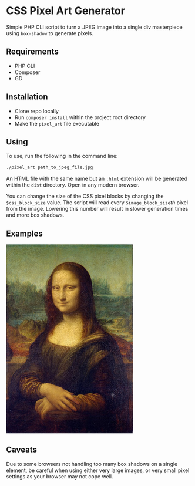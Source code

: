 # CSS Pixel Art Generator

Simple PHP CLI script to turn a JPEG image into a single div masterpiece using `box-shadow` to generate pixels.

## Requirements

* PHP CLI
* Composer
* GD

## Installation

* Clone repo locally
* Run `composer install` within the project root directory
* Make the `pixel_art` file executable

## Using

To use, run the following in the command line:

```sh
./pixel_art path_to_jpeg_file.jpg
```

An HTML file with the same name but an `.html` extension will be generated within the `dist` directory. Open in any modern browser.

You can change the size of the CSS pixel blocks by changing the `$css_block_size` value. The script will read every `$image_block_size`*th* pixel from the image. Lowering this number will result in slower generation times and more box shadows.

## Examples

![Original Mona Lisa Image at 345x515px](https://raw.githubusercontent.com/AshleyJSheridan/css-pixel-art-generator/master/docs/original.jpg)

## Caveats

Due to some browsers not handling too many box shadows on a single element, be careful when using either very large images, or very small pixel settings as your browser may not cope well.

